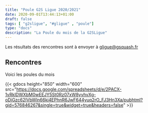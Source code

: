 ```yaml
---
title: "Poule G2S Ligue 2020/2021"
date: 2020-09-01T13:44:13+01:00
draft: false
tags: [ "g2sligue", "#gligue" , "poule"]
type: "docs"
description: "La Poule du mois de la G2SLigue"
---
```


Les résultats des rencontres sont à envoyer à [gligue@gsquash.fr](mailto:gligue@gsquash.fr?subject=%5BGLIGUE%5D%20-%20R%C3%A9sultat%20rencontre")

## Rencontres

Voici les poules du mois

{{< gdocs  height="850"  width="600" src="https://docs.google.com/spreadsheets/d/e/2PACX-1vRklDWXbM0wEEJY5St0Rz07xW8yvhvXg-oDiGzc62IVbWln66ki4EPhnR6JwF644yuq2rO_FJ3Hn3Xa/pubhtml?gid=576846267&single=true&widget=true&headers=false" >}}
